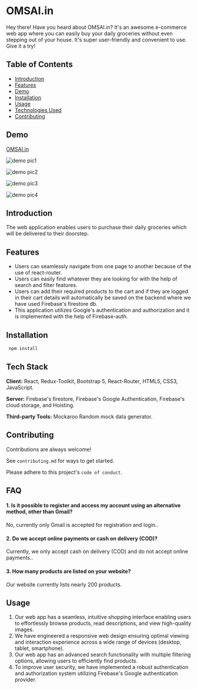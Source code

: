 # OMSAI.in

Hey there! Have you heard about OMSAI.in? It's an awesome e-commerce web app where you can easily buy your daily groceries without even stepping out of your house. It's super user-friendly and convenient to use. Give it a try!

## Table of Contents

- [Introduction](#introduction)
- [Features](#features)
- [Demo](#demo)
- [Installation](#installation)
- [Usage](#usage)
- [Technologies Used](#technologies-used)
- [Contributing](#contributing)

## Demo

[OMSAI.in](https://omsaigroceries-app.web.app/)

![demo pic1](https://firebasestorage.googleapis.com/v0/b/omsaigroceries-app.appspot.com/o/screenshots%2FScreenshot%20from%202024-01-25%2011-26-42.png?alt=media&token=13661d81-959b-4f09-86ac-34ef65f5b274)

![demo pic2](https://firebasestorage.googleapis.com/v0/b/omsaigroceries-app.appspot.com/o/screenshots%2FScreenshot%20from%202024-01-25%2011-27-10.png?alt=media&token=41b52b2c-2339-4653-8c39-4f70f09bf6c0)

![demo pic3](https://firebasestorage.googleapis.com/v0/b/omsaigroceries-app.appspot.com/o/screenshots%2FScreenshot%20from%202024-01-25%2011-28-00.png?alt=media&token=83e9ad15-73c4-43a1-81c7-cb10d5c7dac5)

![demo pic4](https://firebasestorage.googleapis.com/v0/b/omsaigroceries-app.appspot.com/o/screenshots%2Fomsai-mobile-screenshot%202024-01-25%20at%2011.30.28%20AM.jpeg?alt=media&token=04c609bc-7256-4e49-bb48-ed589d6c8f53)

## Introduction

The web application enables users to purchase their daily groceries which will be delivered to their doorstep.

## Features

- Users can seamlessly navigate from one page to another because of the use of react-router.
- Users can easily find whatever they are looking for with the help of search and filter features.
- Users can add their required products to the cart and if they are logged in their cart details will automatically be saved on the backend where we have used Firebase's firestore db.
- This application utilizes Google's authentication and authorization and it is implemented with the help of Firebase-auth.

## Installation

```bash
 npm install
```

## Tech Stack

**Client:** React, Redux-Toolkit, Bootstrap 5, React-Router, HTML5, CSS3, JavaScript.

**Server:** Firebase's firestore, Firebase's Google Authentication, Firebase's cloud storage, and Hoisting.

**Third-party Tools:** Mockaroo Random mock data generator.

## Contributing

Contributions are always welcome!

See `contributing.md` for ways to get started.

Please adhere to this project's `code of conduct`.

## FAQ

#### 1. Is it possible to register and access my account using an alternative method, other than Gmail?

No, currently only Gmail is accepted for registration and login..

#### 2. Do we accept online payments or cash on delivery (COD)?

Currently, we only accept cash on delivery (COD) and do not accept online payments..

#### 3. How many products are listed on your website?

Our website currently lists nearly 200 products.

## Usage

1. Our web app has a seamless, intuitive shopping interface enabling users to effortlessly browse products, read descriptions, and view high-quality images.
2. We have engineered a responsive web design ensuring optimal viewing and interaction experience across a wide range of devices (desktop, tablet, smartphone).
3. Our web app has an advanced search functionality with multiple filtering options, allowing users to efficiently find products.
4. To improve user security, we have implemented a robust authentication and authorization system utilizing Firebase's Google authentication provider.
